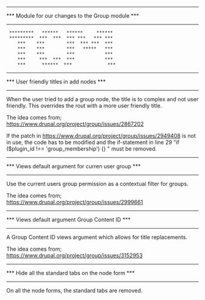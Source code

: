 *****************************************************
***  Module for our changes to the Group module   ***
*****************************************************

     *********   ******   ******     ******
     *********  ***  ***  *** ***   *** ***
        ***    ***        ***  *** ***  ***
        ***    ***        ***   *****   ***
        ***    ***        ***           ***
        ***     ***  ***  ***           ***
        ***      ******  ***             ***


*****************************************************
***  User friendly titles in add nodes            ***
*****************************************************

When the user tried to add a group node, the title is to complex and not user friendly. This overrides the rout with a more user friendly title.

The idea comes from; https://www.drupal.org/project/group/issues/2867202

If the patch in https://www.drupal.org/project/group/issues/2949408 is not in use, the code has to be modified and the if-statement in line 29 "if ($plugin_id !== 'group_membership') {}  " must be removed.


*****************************************************
***  Views default argument for curren user group ***
*****************************************************

Use the current users group permission as a contextual filter for groups.

The idea comes from; https://www.drupal.org/project/group/issues/2999661




*****************************************************
***  Views default argument Group Content ID      ***
*****************************************************

A Group Content ID views argument which allows for title replacements.

The idea comes from; https://www.drupal.org/project/group/issues/3152953





*****************************************************
*** Hide all the standard tabs on the node form   ***
*****************************************************

On all the node forms, the standard tabs are removed.


